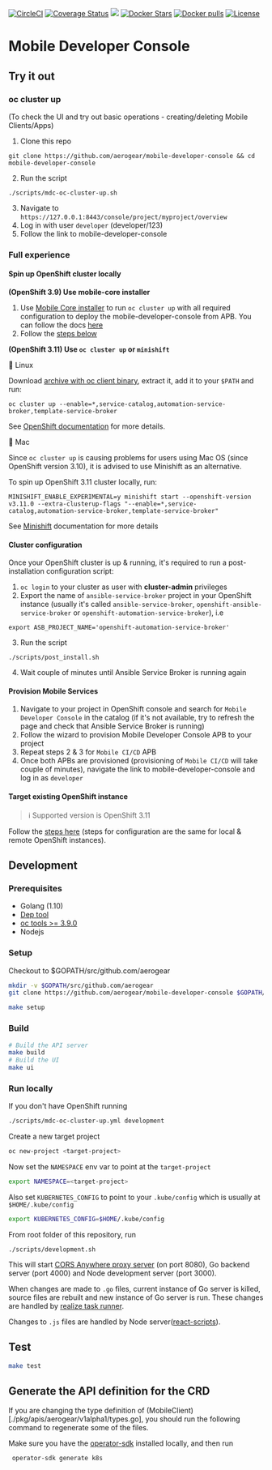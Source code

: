 [![CircleCI](https://circleci.com/gh/aerogear/mobile-developer-console.svg?style=svg)](https://circleci.com/gh/aerogear/mobile-developer-console) [![Coverage Status](https://coveralls.io/repos/github/aerogear/mobile-developer-console/badge.svg?branch=master)](https://coveralls.io/github/aerogear/mobile-developer-console?branch=master)
[![](https://img.shields.io/docker/automated/jrottenberg/ffmpeg.svg)](https://hub.docker.com/r/aerogearcatalog/mobile-developer-console-apb/)
[![Docker Stars](https://img.shields.io/docker/stars/aerogearcatalog/mobile-developer-console-apb.svg?style=plastic)](https://registry.hub.docker.com/v2/repositories/aerogearcatalog/mobile-developer-console-apb/stars/count/)
[![Docker pulls](https://img.shields.io/docker/pulls/aerogearcatalog/mobile-developer-console-apb.svg?style=plastic)](https://registry.hub.docker.com/v2/repositories/aerogearcatalog/mobile-developer-console-apb/)
[![License](https://img.shields.io/:license-Apache2-blue.svg)](http://www.apache.org/licenses/LICENSE-2.0)

# Mobile Developer Console

## Try it out

### oc cluster up

(To check the UI and try out basic operations - creating/deleting Mobile Clients/Apps)

1. Clone this repo 

```
git clone https://github.com/aerogear/mobile-developer-console && cd mobile-developer-console
```
2. Run the script
```
./scripts/mdc-oc-cluster-up.sh
```
3. Navigate to `https://127.0.0.1:8443/console/project/myproject/overview`
4. Log in with user `developer` (developer/123)
5. Follow the link to mobile-developer-console

### Full experience

#### Spin up OpenShift cluster locally

**(OpenShift 3.9) Use mobile-core installer**

1. Use [Mobile Core installer](https://github.com/aerogear/mobile-core) to run `oc cluster up` with
all required configuration to deploy the mobile-developer-console from APB.
You can follow the docs [here](https://github.com/aerogear/mobile-core)
2. Follow the [steps below](#Provision-Mobile-Services)

**(OpenShift 3.11) Use `oc cluster up` or `minishift`**

:penguin: Linux

Download [archive with oc client binary](https://github.com/openshift/origin/releases/tag/v3.11.0), extract it, add it to your `$PATH` and run:

```
oc cluster up --enable=*,service-catalog,automation-service-broker,template-service-broker
```

See [OpenShift documentation](https://github.com/openshift/origin/blob/master/docs/cluster_up_down.md) for more details.

:apple: Mac

Since `oc cluster up` is causing problems for users using Mac OS (since OpenShift version 3.10), it is advised to use Minishift as an alternative.

To spin up OpenShift 3.11 cluster locally, run:

```
MINISHIFT_ENABLE_EXPERIMENTAL=y minishift start --openshift-version v3.11.0 --extra-clusterup-flags "--enable=*,service-catalog,automation-service-broker,template-service-broker"
```

See [Minishift](https://docs.okd.io/latest/minishift/getting-started/index.html) documentation for more details

#### Cluster configuration

Once your OpenShift cluster is up & running, it's required to run a post-installation configuration script:
1. `oc login` to your cluster as user with **cluster-admin** privileges
2. Export the name of `ansible-service-broker` project in your OpenShift instance (usually it's called `ansible-service-broker`, `openshift-ansible-service-broker` or `openshift-automation-service-broker`), i.e 
```
export ASB_PROJECT_NAME='openshift-automation-service-broker'
```
3. Run the script
```
./scripts/post_install.sh
```
4. Wait couple of minutes until Ansible Service Broker is running again

#### Provision Mobile Services
1. Navigate to your project in OpenShift console and search for `Mobile Developer Console` in the catalog (if it's not available, try to refresh the page and check that Ansible Service Broker is running)
2. Follow the wizard to provision Mobile Developer Console APB to your project
3. Repeat steps 2 & 3 for `Mobile CI/CD` APB 
4. Once both APBs are provisioned (provisioning of `Mobile CI/CD` will take couple of minutes), navigate the link to mobile-developer-console and log in as `developer`

#### Target existing OpenShift instance

> :information_source: Supported version is OpenShift 3.11

Follow the [steps here](#Cluster-configuration) (steps for configuration are the same for local & remote OpenShift instances).

## Development

### Prerequisites

* Golang (1.10)
 * [Dep tool](https://golang.github.io/dep/docs/installation.html)
* [oc tools >= 3.9.0](https://github.com/openshift/origin/releases)
* Nodejs

### Setup

Checkout to $GOPATH/src/github.com/aerogear

```bash
mkdir -v $GOPATH/src/github.com/aerogear
git clone https://github.com/aerogear/mobile-developer-console $GOPATH/src/github.com/aerogear/mobile-developer-console
```

```bash
make setup
```

### Build

```bash
# Build the API server
make build
# Build the UI
make ui
```

### Run locally
If you don't have OpenShift running
```bash
./scripts/mdc-oc-cluster-up.yml development
```

Create a new target project
```bash
oc new-project <target-project>
```

Now set the `NAMESPACE` env var to point at the `target-project`
```bash
export NAMESPACE=<target-project>
```

Also set `KUBERNETES_CONFIG` to point to your `.kube/config` which is usually at `$HOME/.kube/config`
```bash
export KUBERNETES_CONFIG=$HOME/.kube/config
```

From root folder of this repository, run 
```
./scripts/development.sh
```
This will start [CORS Anywhere proxy server](https://www.npmjs.com/package/cors-anywhere) (on port 8080), Go backend server (port 4000) and Node development server (port 3000).

When changes are made to `.go` files, current instance of Go server is killed, source files are rebuilt and new instance of Go server is run.
These changes are handled by [realize task runner](https://github.com/oxequa/realize).

Changes to `.js` files are handled by Node server([react-scripts](https://github.com/facebook/create-react-app/blob/master/packages/react-scripts/template/README.md#npm-start)).

## Test

```bash
make test
```

## Generate the API definition for the CRD

If you are changing the type definition of (MobileClient)[./pkg/apis/aerogear/v1alpha1/types.go], you should run the following command to regenerate some of the files.

Make sure you have the [operator-sdk](https://github.com/operator-framework/operator-sdk) installed locally, and then run

```
 operator-sdk generate k8s
```